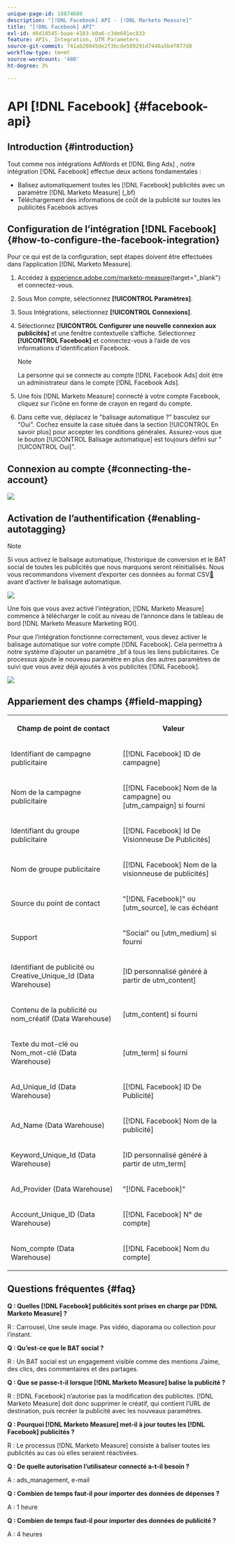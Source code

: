 ```yaml
---
unique-page-id: 18874680
description: "[!DNL Facebook] API - [!DNL Marketo Measure]"
title: "[!DNL Facebook] API"
exl-id: d6d18545-baae-4103-b0a6-c3de681ec833
feature: APIs, Integration, UTM Parameters
source-git-commit: 741ab20845de2f3bcde589291d7446a5b4f877d8
workflow-type: tm+mt
source-wordcount: '480'
ht-degree: 3%

---
```


# API [!DNL Facebook] {#facebook-api}

## Introduction {#introduction}

Tout comme nos intégrations AdWords et [!DNL Bing Ads] , notre intégration [!DNL Facebook] effectue deux actions fondamentales :

* Balisez automatiquement toutes les [!DNL Facebook] publicités avec un paramètre [!DNL Marketo Measure] (_bf)
* Téléchargement des informations de coût de la publicité sur toutes les publicités Facebook actives

## Configuration de l’intégration [!DNL Facebook] {#how-to-configure-the-facebook-integration}

Pour ce qui est de la configuration, sept étapes doivent être effectuées dans l’application [!DNL Marketo Measure].

1. Accédez à [experience.adobe.com/marketo-measure](https://experience.adobe.com/marketo-measure){target="_blank"} et connectez-vous.
1. Sous Mon compte, sélectionnez **[!UICONTROL Paramètres]**.
1. Sous Intégrations, sélectionnez **[!UICONTROL Connexions]**.
1. Sélectionnez **[!UICONTROL Configurer une nouvelle connexion aux publicités]** et une fenêtre contextuelle s’affiche. Sélectionnez **[!UICONTROL Facebook]** et connectez-vous à l’aide de vos informations d’identification Facebook.

   >[!NOTE]
   >
   >La personne qui se connecte au compte [!DNL Facebook Ads] doit être un administrateur dans le compte [!DNL Facebook Ads].

1. Une fois [!DNL Marketo Measure] connecté à votre compte Facebook, cliquez sur l’icône en forme de crayon en regard du compte.
1. Dans cette vue, déplacez le &quot;balisage automatique ?&quot; basculez sur &quot;Oui&quot;. Cochez ensuite la case située dans la section [!UICONTROL En savoir plus] pour accepter les conditions générales. Assurez-vous que le bouton [!UICONTROL Balisage automatique] est toujours défini sur &quot;[!UICONTROL Oui]&quot;.

## Connexion au compte {#connecting-the-account}

![](assets/1.gif)

## Activation de l’authentification {#enabling-autotagging}

>[!NOTE]
>
>Si vous activez le balisage automatique, l’historique de conversion et le BAT social de toutes les publicités que nous marquons seront réinitialisés. Nous vous recommandons vivement d’exporter ces données au format CSV[&#128279;](https://www.facebook.com/business/help/205067636197240) avant d’activer le balisage automatique.

![](assets/2-2.png)

Une fois que vous avez activé l’intégration, [!DNL Marketo Measure] commence à télécharger le coût au niveau de l’annonce dans le tableau de bord [!DNL Marketo Measure Marketing ROI].

Pour que l’intégration fonctionne correctement, vous devez activer le balisage automatique sur votre compte [!DNL Facebook]. Cela permettra à notre système d’ajouter un paramètre _bf à tous les liens publicitaires. Ce processus ajoute le nouveau paramètre en plus des autres paramètres de suivi que vous avez déjà ajoutés à vos publicités [!DNL Facebook].

![](assets/3.gif)

## Appariement des champs {#field-mapping}

<table> 
 <colgroup> 
  <col> 
  <col> 
 </colgroup> 
 <tbody> 
  <tr> 
   <th><p><strong>Champ de point de contact</strong></p></th> 
   <th><p><strong>Valeur</strong></p></th> 
  </tr> 
  <tr> 
   <td><p>Identifiant de campagne publicitaire</p></td> 
   <td><p>[[!DNL Facebook] ID de campagne]</p></td> 
  </tr> 
  <tr> 
   <td><p>Nom de la campagne publicitaire </p></td> 
   <td><p>[[!DNL Facebook] Nom de la campagne] ou [utm_campaign] si fourni</p></td> 
  </tr> 
  <tr> 
   <td><p>Identifiant du groupe publicitaire</p></td> 
   <td><p>[[!DNL Facebook] Id De Visionneuse De Publicités]</p></td> 
  </tr> 
  <tr> 
   <td><p>Nom de groupe publicitaire</p></td> 
   <td><p>[[!DNL Facebook] Nom de la visionneuse de publicités]</p></td> 
  </tr> 
  <tr> 
   <td><p>Source du point de contact</p></td> 
   <td><p>"[!DNL Facebook]" ou [utm_source], le cas échéant</p></td> 
  </tr> 
  <tr> 
   <td><p>Support</p></td> 
   <td><p>"Social" ou [utm_medium] si fourni</p></td> 
  </tr> 
  <tr> 
   <td><p>Identifiant de publicité ou Creative_Unique_Id (Data Warehouse)</p></td> 
   <td><p>[ID personnalisé généré à partir de utm_content]</p></td> 
  </tr> 
  <tr> 
   <td><p>Contenu de la publicité ou nom_créatif (Data Warehouse)</p></td> 
   <td><p>[utm_content] si fourni</p></td> 
  </tr> 
  <tr> 
   <td><p>Texte du mot-clé ou Nom_mot-clé (Data Warehouse)</p></td> 
   <td><p>[utm_term] si fourni</p></td> 
  </tr> 
  <tr> 
   <td><p>Ad_Unique_Id (Data Warehouse)</p></td> 
   <td><p>[[!DNL Facebook] ID De Publicité]</p></td> 
  </tr> 
  <tr> 
   <td><p>Ad_Name (Data Warehouse)</p></td> 
   <td><p>[[!DNL Facebook] Nom de la publicité]</p></td> 
  </tr> 
  <tr> 
   <td><p>Keyword_Unique_Id (Data Warehouse)</p></td> 
   <td><p>[ID personnalisé généré à partir de utm_term]</p></td> 
  </tr> 
  <tr> 
   <td><p>Ad_Provider (Data Warehouse)</p></td> 
   <td><p>"[!DNL Facebook]"</p></td> 
  </tr> 
  <tr> 
   <td><p>Account_Unique_ID (Data Warehouse)</p></td> 
   <td><p>[[!DNL Facebook] N° de compte]</p></td> 
  </tr> 
  <tr> 
   <td><p>Nom_compte (Data Warehouse)</p></td> 
   <td><p>[[!DNL Facebook] Nom du compte]</p></td> 
  </tr> 
 </tbody> 
</table>

## Questions fréquentes {#faq}

**Q : Quelles [!DNL Facebook] publicités sont prises en charge par [!DNL Marketo Measure] ?**

R : Carrousel, Une seule image. Pas vidéo, diaporama ou collection pour l’instant.

**Q : Qu’est-ce que le BAT social ?**

R : Un BAT social est un engagement visible comme des mentions J’aime, des clics, des commentaires et des partages.

**Q : Que se passe-t-il lorsque [!DNL Marketo Measure] balise la publicité ?**

R : [!DNL Facebook] n’autorise pas la modification des publicités. [!DNL Marketo Measure] doit donc supprimer le créatif, qui contient l’URL de destination, puis recréer la publicité avec les nouveaux paramètres.

**Q : Pourquoi [!DNL Marketo Measure] met-il à jour toutes les [!DNL Facebook] publicités ?**

R : Le processus [!DNL Marketo Measure] consiste à baliser toutes les publicités au cas où elles seraient réactivées.

**Q : De quelle autorisation l’utilisateur connecté a-t-il besoin ?**

A : ads_management, e-mail

**Q : Combien de temps faut-il pour importer des données de dépenses ?**

A : 1 heure

**Q : Combien de temps faut-il pour importer des données de publicité ?**

A : 4 heures

